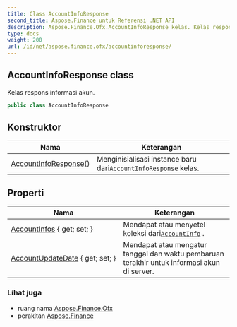 ```yaml
---
title: Class AccountInfoResponse
second_title: Aspose.Finance untuk Referensi .NET API
description: Aspose.Finance.Ofx.AccountInfoResponse kelas. Kelas respons informasi akun.
type: docs
weight: 200
url: /id/net/aspose.finance.ofx/accountinforesponse/
---
```

## AccountInfoResponse class

Kelas respons informasi akun.

```csharp
public class AccountInfoResponse
```

## Konstruktor

| Nama | Keterangan |
| --- | --- |
| [AccountInfoResponse](accountinforesponse/)() | Menginisialisasi instance baru dari`AccountInfoResponse` kelas. |

## Properti

| Nama | Keterangan |
| --- | --- |
| [AccountInfos](../../aspose.finance.ofx/accountinforesponse/accountinfos/) { get; set; } | Mendapat atau menyetel koleksi dari[`AccountInfo`](../accountinfo/) . |
| [AccountUpdateDate](../../aspose.finance.ofx/accountinforesponse/accountupdatedate/) { get; set; } | Mendapat atau mengatur tanggal dan waktu pembaruan terakhir untuk informasi akun di server. |

### Lihat juga

* ruang nama [Aspose.Finance.Ofx](../../aspose.finance.ofx/)
* perakitan [Aspose.Finance](../../)



